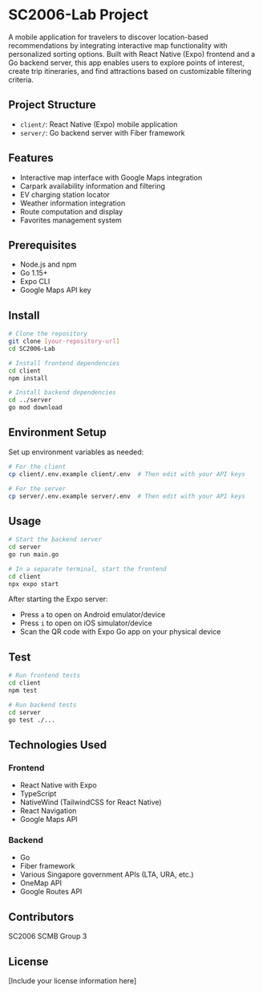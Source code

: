 # SC2006-Lab Project

A mobile application for travelers to discover location-based recommendations by integrating interactive map functionality with personalized sorting options. Built with React Native (Expo) frontend and a Go backend server, this app enables users to explore points of interest, create trip itineraries, and find attractions based on customizable filtering criteria.

## Project Structure

- `client/`: React Native (Expo) mobile application
- `server/`: Go backend server with Fiber framework

## Features

- Interactive map interface with Google Maps integration
- Carpark availability information and filtering
- EV charging station locator
- Weather information integration
- Route computation and display
- Favorites management system

## Prerequisites

- Node.js and npm
- Go 1.15+
- Expo CLI
- Google Maps API key

## Install

```sh
# Clone the repository
git clone [your-repository-url]
cd SC2006-Lab

# Install frontend dependencies
cd client
npm install

# Install backend dependencies
cd ../server
go mod download
```

## Environment Setup

Set up environment variables as needed:

```sh
# For the client
cp client/.env.example client/.env  # Then edit with your API keys

# For the server
cp server/.env.example server/.env  # Then edit with your API keys
```

## Usage

```sh
# Start the backend server
cd server
go run main.go

# In a separate terminal, start the frontend
cd client
npx expo start
```

After starting the Expo server:
- Press `a` to open on Android emulator/device
- Press `i` to open on iOS simulator/device
- Scan the QR code with Expo Go app on your physical device

## Test

```sh
# Run frontend tests
cd client
npm test

# Run backend tests
cd server
go test ./...
```

## Technologies Used

### Frontend
- React Native with Expo
- TypeScript
- NativeWind (TailwindCSS for React Native)
- React Navigation
- Google Maps API

### Backend
- Go
- Fiber framework
- Various Singapore government APIs (LTA, URA, etc.)
- OneMap API
- Google Routes API

## Contributors

SC2006 SCMB Group 3

## License

[Include your license information here]
